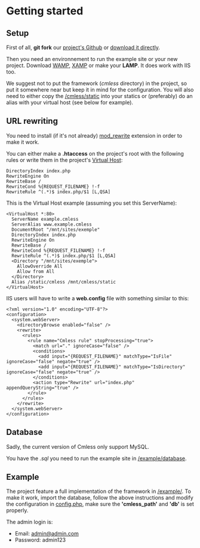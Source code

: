 # Getting started

## Setup

First of all, **git fork** our [project's Github][1]
or [download it directly][2].

Then you need an environnement to run the example site or your new project.
Download [WAMP][3], [XAMP][4] or make your **LAMP**. 
It does work with IIS too.

We suggest not to put the framework (*cmless* directory) in the project, 
so put it somewhere near but keep it in mind for the configuration.
You will also need to either copy the [/cmless/static][5] into your statics or (preferably)
do an alias with your virtual host (see below for example).

[1]: https://github.com/BorealHub/cmless
[2]: https://github.com/BorealHub/cmless/archive/master.zip
[3]: http://www.wampserver.com/
[4]: https://www.apachefriends.org/
[5]: https://github.com/BorealHub/cmless/tree/master/cmless/static

## URL rewriting

You need to install (if it's not already) [mod_rewrite][6] 
extension in order to make it work. 

You can either make a **.htaccess** on the project's root with the following rules 
or write them in the project's [Virtual Host][7]:

    DirectoryIndex index.php
    RewriteEngine On
    RewriteBase /
    RewriteCond %{REQUEST_FILENAME} !-f
    RewriteRule ^(.*)$ index.php/$1 [L,QSA]
	
This is the Virtual Host example (assuming you set this ServerName):

    <VirtualHost *:80>
      ServerName example.cmless
      ServerAlias www.example.cmless
      DocumentRoot "/mnt/sites/exemple"
      DirectoryIndex index.php
	  RewriteEngine On
	  RewriteBase /
	  RewriteCond %{REQUEST_FILENAME} !-f
	  RewriteRule ^(.*)$ index.php/$1 [L,QSA]
      <Directory "/mnt/sites/exemple">  
        AllowOverride All  
        Allow from All  
      </Directory>
      Alias /static/cmless /mnt/cmless/static
    </VirtualHost>
	
IIS users will have to write a **web.config** file with something similar to this:

    <?xml version="1.0" encoding="UTF-8"?>
    <configuration>
      <system.webServer>
        <directoryBrowse enabled="false" />
        <rewrite>
          <rules>
            <rule name="Cmless rule" stopProcessing="true">
              <match url="." ignoreCase="false" />
              <conditions>
                <add input="{REQUEST_FILENAME}" matchType="IsFile" ignoreCase="false" negate="true" />
                <add input="{REQUEST_FILENAME}" matchType="IsDirectory" ignoreCase="false" negate="true" />
              </conditions>
              <action type="Rewrite" url="index.php" appendQueryString="true" />
            </rule> 
          </rules>
        </rewrite>
      </system.webServer> 
    </configuration>
	
[6]: http://httpd.apache.org/docs/current/mod/mod_rewrite.html
[7]: http://httpd.apache.org/docs/2.2/vhosts/

## Database

Sadly, the current version of Cmless only support MySQL.

You have the *.sql* you need to run the example site in [/example/database][8].

[8]: https://github.com/BorealHub/cmless/tree/master/example/database

## Example

The project feature a full implementation of the framework in [/example/][9].
To make it work, import the database, follow the above instructions and modify
the configuration in [config.php][10], make sure the **'cmless_path'** and **'db'**
is set properly.

The admin login is:
- Email: admin@admin.com
- Password: admin123

[9]: https://github.com/BorealHub/cmless/tree/master/example/
[10]: https://github.com/BorealHub/cmless/tree/master/example/config.php
